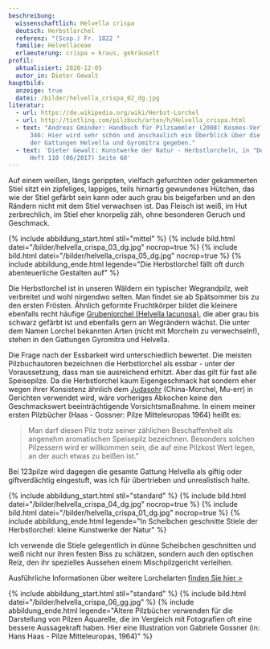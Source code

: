 ```yaml
---
beschreibung:
  wissenschaftlich: Helvella crispa
  deutsch: Herbstlorchel
  referenz: "(Scop.) Fr. 1822 "
  familie: Helvellaceae
  erlaeuterung: crispa = kraus, gekräuselt
profil:
  aktualisiert: 2020-12-05
  autor_in: Dieter Gewalt
hauptbild:
  anzeige: true
  datei: /bilder/helvella_crispa_02_dg.jpg
literatur:
  - url: https://de.wikipedia.org/wiki/Herbst-Lorchel
  - url: http://tintling.com/pilzbuch/arten/h/Helvella_crispa.html
  - text: "Andreas Gminder: Handbuch für Pilzsammler (2008) Kosmos-Verlag, Seite
      346: Hier wird sehr schön und anschaulich ein Überblick über die Lorcheln
      der Gattungen Helvella und Gyromitra gegeben."
  - text: 'Dieter Gewalt: Kunstwerke der Natur - Herbstlorcheln, in "Der Tintling"
      Heft 110 (06/2017) Seite 60'
---
```

Auf einem weißen, längs gerippten, vielfach gefurchten oder gekammerten Stiel sitzt ein zipfeliges, lappiges, teils hirnartig gewundenes Hütchen, das wie der Stiel gefärbt sein kann oder auch grau bis beigefarben und an den Rändern nicht mit dem Stiel verwachsen ist. Das Fleisch ist weiß, im Hut zerbrechlich, im Stiel eher knorpelig zäh, ohne besonderen Geruch und Geschmack.

{% include abbildung_start.html stil="mittel" %}
{% include bild.html datei="/bilder/helvella_crispa_03_dg.jpg" nocrop=true %}
{% include bild.html datei="/bilder/helvella_crispa_05_dg.jpg" nocrop=true %}
{% include abbildung_ende.html legende="Die Herbstlorchel fällt oft durch abenteuerliche Gestalten auf" %}

Die Herbstlorchel ist in unseren Wäldern ein typischer Wegrandpilz, weit verbreitet und wohl nirgendwo selten. Man findet sie ab Spätsommer bis zu den ersten Frösten. Ähnlich geformte Fruchtkörper bildet die kleinere ebenfalls recht häufige [Grubenlorchel (Helvella lacunosa)](/pilze/helvella-lacunosa-grubenlorchel),  die aber grau bis schwarz gefärbt ist und ebenfalls gern an Wegrändern wächst. Die unter dem Namen Lorchel bekannten Arten (nicht mit Morcheln zu verwechseln!), stehen in den Gattungen Gyromitra und Helvella. 

Die Frage nach der Essbarkeit wird unterschiedlich bewertet. Die meisten Pilzbuchautoren bezeichnen die Herbstlorchel als essbar - unter der Voraussetzung, dass man sie ausreichend erhitzt. Aber das gilt für fast alle Speisepilze. Da die Herbstlorchel kaum Eigengeschmack hat sondern eher wegen ihrer Konsistenz ähnlich dem [Judasohr](/pilze/auricularia-auricula-judae-judasohr) (China-Morchel, Mu-err) in Gerichten verwendet wird, wäre vorheriges Abkochen keine den Geschmackswert beeinträchtigende Vorsichtsmaßnahme. In einem meiner ersten Pilzbücher (Haas - Gossner: Pilze Mitteleuropas 1964) heißt es:

> Man darf diesen Pilz trotz seiner zählichen Beschaffenheit als angenehm aromatischen Speisepilz bezeichnen. Besonders solchen Pilzessern wird er willkommen sein, die auf eine Pilzkost Wert legen, an der auch etwas zu beißen ist."

Bei 123pilze wird dagegen die gesamte Gattung Helvella als giftig oder giftverdächtig eingestuft, was ich für übertrieben und unrealistisch halte. 

{% include abbildung_start.html stil="standard" %}
{% include bild.html datei="/bilder/helvella_crispa_04_dg.jpg" nocrop=true %}
{% include bild.html datei="/bilder/helvella_crispa_01_dg.jpg" nocrop=true %}
{% include abbildung_ende.html legende="In Scheibchen geschnitte Stiele der Herbstlorchel: kleine Kunstwerke der Natur" %}

Ich verwende die Stiele gelegentlich in dünne Scheibchen geschnitten und weiß nicht nur ihren festen Biss zu schätzen, sondern auch den optischen Reiz, den ihr spezielles Aussehen einem Mischpilzgericht verleihen.

Ausführliche Informationen über weitere Lorchelarten [finden Sie hier >](/verwandt/lorcheln)

{% include abbildung_start.html stil="standard" %}
{% include bild.html datei="/bilder/helvella_crispa_06_gg.jpg" %}
{% include abbildung_ende.html legende="Ältere Pilzbücher verwenden für die Darstellung von Pilzen Aquarelle, die im Vergleich mit Fotografien oft eine bessere Aussagekraft haben. Hier eine Illustration  von Gabriele Gossner (in: Hans Haas - Pilze Mitteleuropas, 1964)" %}